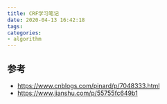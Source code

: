 ```yaml
---
title: CRF学习笔记
date: 2020-04-13 16:42:18
tags:
categories: 
- algorithm
---
```


## 参考
* https://www.cnblogs.com/pinard/p/7048333.html
* https://www.jianshu.com/p/55755fc649b1